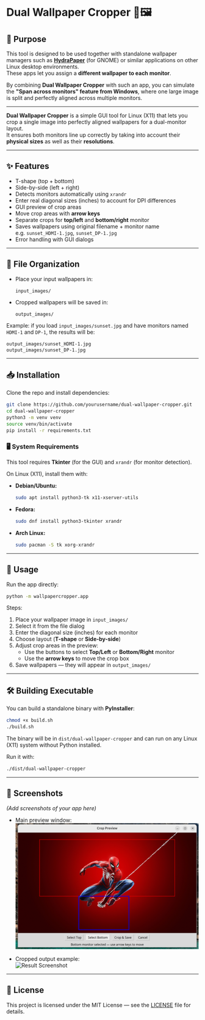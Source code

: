 # Dual Wallpaper Cropper 🎨🖼️

## 📌 Purpose
This tool is designed to be used together with standalone wallpaper managers such as [**HydraPaper**](https://hydrapaper.gabmus.org/) (for GNOME) or similar applications on other Linux desktop environments.  
These apps let you assign a **different wallpaper to each monitor**.  

By combining **Dual Wallpaper Cropper** with such an app, you can simulate the **"Span across monitors" feature from Windows**, where one large image is split and perfectly aligned across multiple monitors.

---

**Dual Wallpaper Cropper** is a simple GUI tool for Linux (X11) that lets you crop a single image into perfectly aligned wallpapers for a dual-monitor layout.  
It ensures both monitors line up correctly by taking into account their **physical sizes** as well as their **resolutions**.

---

## ✨ Features
- T-shape (top + bottom)
- Side-by-side (left + right)
- Detects monitors automatically using `xrandr`
- Enter real diagonal sizes (inches) to account for DPI differences
- GUI preview of crop areas
- Move crop areas with **arrow keys**
- Separate crops for **top/left** and **bottom/right** monitor
- Saves wallpapers using original filename + monitor name  
  e.g. `sunset_HDMI-1.jpg`, `sunset_DP-1.jpg`
- Error handling with GUI dialogs

---

## 📂 File Organization

- Place your input wallpapers in:  
  ```
  input_images/
  ```

- Cropped wallpapers will be saved in:  
  ```
  output_images/
  ```

Example: if you load `input_images/sunset.jpg` and have monitors named `HDMI-1` and `DP-1`, the results will be:  
```
output_images/sunset_HDMI-1.jpg
output_images/sunset_DP-1.jpg
```

---

## 📥 Installation

Clone the repo and install dependencies:

```bash
git clone https://github.com/yourusername/dual-wallpaper-cropper.git
cd dual-wallpaper-cropper
python3 -m venv venv
source venv/bin/activate
pip install -r requirements.txt
```

### 🖥️ System Requirements

This tool requires **Tkinter** (for the GUI) and `xrandr` (for monitor detection).

On Linux (X11), install them with:

- **Debian/Ubuntu:**
  ```bash
  sudo apt install python3-tk x11-xserver-utils
  ```
- **Fedora:**
  ```bash
  sudo dnf install python3-tkinter xrandr
  ```
- **Arch Linux:**
  ```bash
  sudo pacman -S tk xorg-xrandr
  ```

---

## 🚀 Usage

Run the app directly:

```bash
python -m wallpapercropper.app
```

Steps:
1. Place your wallpaper image in `input_images/`  
2. Select it from the file dialog  
3. Enter the diagonal size (inches) for each monitor  
4. Choose layout (**T-shape** or **Side-by-side**)  
5. Adjust crop areas in the preview:  
   - Use the buttons to select **Top/Left** or **Bottom/Right** monitor  
   - Use the **arrow keys** to move the crop box  
6. Save wallpapers — they will appear in `output_images/`  

---

## 🛠️ Building Executable

You can build a standalone binary with **PyInstaller**:

```bash
chmod +x build.sh
./build.sh
```

The binary will be in `dist/dual-wallpaper-cropper` and can run on any Linux (X11) system without Python installed.

Run it with:

```bash
./dist/dual-wallpaper-cropper
```

---

## 📸 Screenshots

_(Add screenshots of your app here)_

- Main preview window:  
  ![Preview Screenshot](assets/preview.png)

- Cropped output example:  
  ![Result Screenshot](assets/result.png)

---

## 📜 License

This project is licensed under the MIT License — see the [LICENSE](LICENSE) file for details.